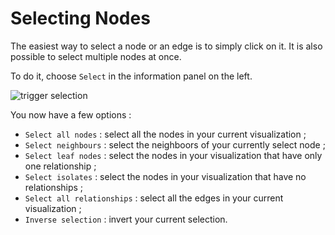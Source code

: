 # Selecting Nodes

The easiest way to select a node or an edge is to simply click on it. It is also possible to select multiple nodes at once.

To do it, choose ```Select``` in the information panel on the left.

![trigger selection](https://github.com/Linkurious/linkurious-enterprise-manual/blob/master/screenshots/64.png)

You now have a few options :

* ```Select all nodes``` : select all the nodes in your current visualization ;
* ```Select neighbours``` : select the neighboors of your currently select node ;
* ```Select leaf nodes``` : select the nodes in your visualization that have only one relationship ;
* ```Select isolates``` : select the nodes in your visualization that have no relationships ;
* ```Select all relationships``` : select all the edges in your current visualization ;
* ```Inverse selection``` : invert your current selection.

